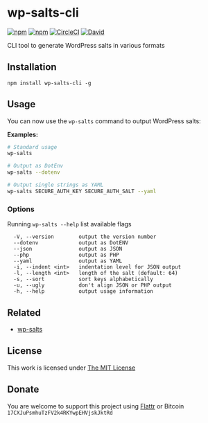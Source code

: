 # wp-salts-cli

[![npm](https://flat.badgen.net/npm/license/wp-salts-cli)](https://www.npmjs.org/package/wp-salts-cli)
[![npm](https://flat.badgen.net/npm/v/wp-salts-cli)](https://www.npmjs.org/package/wp-salts-cli)
[![CircleCI](https://flat.badgen.net/circleci/github/idleberg/node-wp-salts-cli)](https://circleci.com/gh/idleberg/node-wp-salts-cli)
[![David](https://flat.badgen.net/david/dep/idleberg/node-wp-salts-cli)](https://david-dm.org/idleberg/node-wp-salts-cli)

CLI tool to generate WordPress salts in various formats

## Installation

`npm install wp-salts-cli -g`

## Usage

You can now use the `wp-salts` command to output WordPress salts:

**Examples:**

```sh
# Standard usage
wp-salts

# Output as DotEnv
wp-salts --dotenv

# Output single strings as YAML
wp-salts SECURE_AUTH_KEY SECURE_AUTH_SALT --yaml
```

### Options

Running `wp-salts --help` list available flags

```
  -V, --version        output the version number
  --dotenv             output as DotENV
  --json               output as JSON
  --php                output as PHP
  --yaml               output as YAML
  -i, --indent <int>   indentation level for JSON output
  -l, --length <int>   length of the salt (default: 64)
  -s, --sort           sort keys alphabetically
  -u, --ugly           don't align JSON or PHP output
  -h, --help           output usage information
```

## Related

- [wp-salts](https://www.npmjs.org/package/wp-salts)

## License

This work is licensed under [The MIT License](https://opensource.org/licenses/MIT)

## Donate

You are welcome to support this project using [Flattr](https://flattr.com/submit/auto?user_id=idleberg&url=https://github.com/idleberg/node-wp-salts-cli) or Bitcoin `17CXJuPsmhuTzFV2k4RKYwpEHVjskJktRd`
